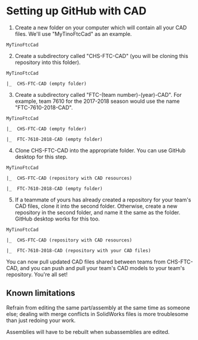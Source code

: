 # Setting up GitHub with CAD

1. Create a new folder on your computer which will contain all your CAD files. We'll use "MyTinoFtcCad" as an example.

```
MyTinoFtcCad
```

2. Create a subdirectory called "CHS-FTC-CAD" (you will be cloning this repository into this folder).

```
MyTinoFtcCad

|_  CHS-FTC-CAD (empty folder)
```

3. Create a subdirectory called "FTC-(team number)-(year)-CAD". For example, team 7610 for the 2017-2018 season would use the name "FTC-7610-2018-CAD".

```
MyTinoFtcCad

|_  CHS-FTC-CAD (empty folder)

|_  FTC-7610-2018-CAD (empty folder)
```

4. Clone CHS-FTC-CAD into the appropriate folder. You can use GitHub desktop for this step.

```
MyTinoFtcCad

|_  CHS-FTC-CAD (repository with CAD resources)

|_  FTC-7610-2018-CAD (empty folder)
```

5. If a teammate of yours has already created a repository for your team's CAD files, clone it into the second folder. Otherwise, create a new repository in the second folder, and name it the same as the folder. GitHub desktop works for this too.

```
MyTinoFtcCad

|_  CHS-FTC-CAD (repository with CAD resources)

|_  FTC-7610-2018-CAD (repository with your CAD files)
```

You can now pull updated CAD files shared between teams from CHS-FTC-CAD, and you can push and pull your team's CAD models to your team's repository. You're all set!

## Known limitations

Refrain from editing the same part/assembly at the same time as someone else; dealing with merge conflicts in SolidWorks files is more troublesome than just redoing your work.

Assemblies will have to be rebuilt when subassemblies are edited.
